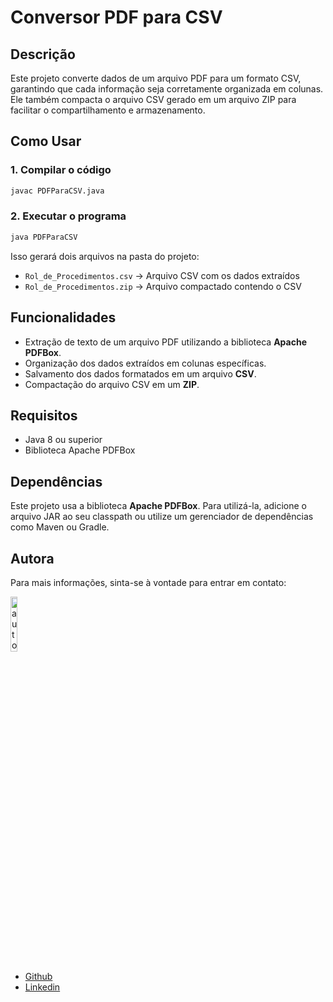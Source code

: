 # Conversor PDF para CSV

## Descrição
Este projeto converte dados de um arquivo PDF para um formato CSV, garantindo que cada informação seja corretamente organizada em colunas. Ele também compacta o arquivo CSV gerado em um arquivo ZIP para facilitar o compartilhamento e armazenamento.

## Como Usar
### 1. Compilar o código
```sh
javac PDFParaCSV.java
```

### 2. Executar o programa
```sh
java PDFParaCSV
```

Isso gerará dois arquivos na pasta do projeto:
- `Rol_de_Procedimentos.csv` → Arquivo CSV com os dados extraídos
- `Rol_de_Procedimentos.zip` → Arquivo compactado contendo o CSV

## Funcionalidades
- Extração de texto de um arquivo PDF utilizando a biblioteca **Apache PDFBox**.
- Organização dos dados extraídos em colunas específicas.
- Salvamento dos dados formatados em um arquivo **CSV**.
- Compactação do arquivo CSV em um **ZIP**.

## Requisitos
- Java 8 ou superior
- Biblioteca Apache PDFBox

## Dependências
Este projeto usa a biblioteca **Apache PDFBox**. Para utilizá-la, adicione o arquivo JAR ao seu classpath ou utilize um gerenciador de dependências como Maven ou Gradle.

## Autora

Para mais informações, sinta-se à vontade para entrar em contato:

<div align="left">
  <img src="https://github.com/user-attachments/assets/57cac2a3-49b1-4a0a-aef3-e968523971eb" width="15%" alt="autora" />
</div>

- [Github](https://github.com/luizadaso)
- [Linkedin](https://www.linkedin.com/in/luizadaso)
